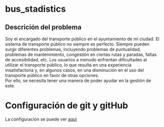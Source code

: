 # bus_stadistics


## Descrición del problema

Soy el encargado del transporte público en el ayuntamiento de mi ciudad. El sistema de transporte público no siempre es perfecto. Siempre pueden surgir diferentes problemas, incluyendo problemas de puntualidad, problemas de mantenimiento, congestión en ciertas rutas y paradas, faltas de accesibilidad, etc. Los usuarios a menudo enfrentan dificultades al utilizar el transporte público, lo que resulta en una experiencia insatisfactoria y, en algunos casos, en una disminución en el uso del transporte público en favor de otras opciones.  
Por ello, se necesita tener una manera de poder ayudar en la gestión de este.

# Configuración de git y gitHub

La configuración se puede ver [aqui](/doc/configuracion_gitHub.md)
